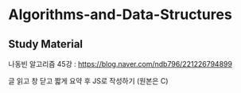 # Algorithms-and-Data-Structures

## Study Material

나동빈 알고리즘 45강 :
https://blog.naver.com/ndb796/221226794899

글 읽고 창 닫고 짧게 요약 후 JS로 작성하기 (원본은 C)